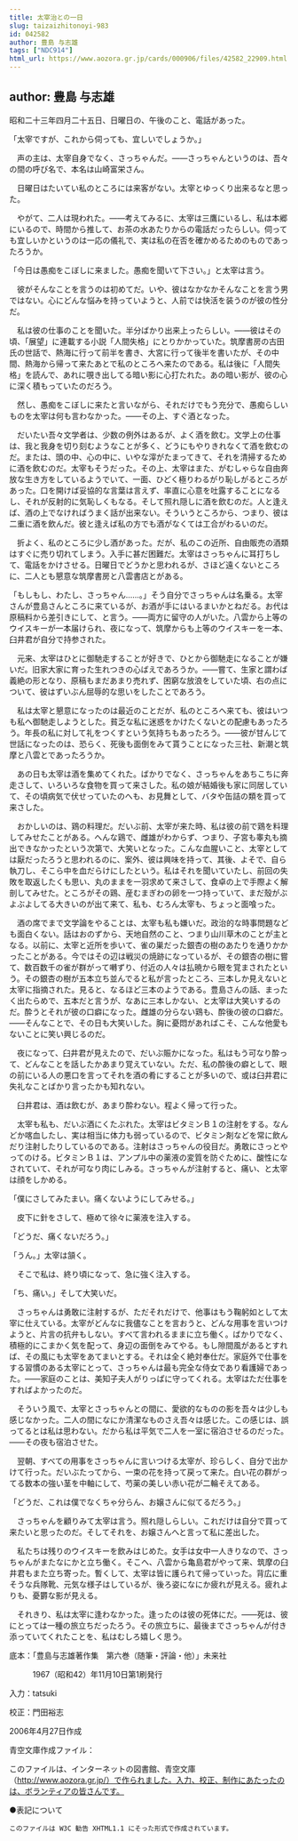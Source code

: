 ```yaml
---
title: 太宰治との一日
slug: taizaizhitonoyi-983
id: 042582
author: 豊島 与志雄
tags: ["NDC914"]
html_url: https://www.aozora.gr.jp/cards/000906/files/42582_22909.html
---
```


## author: 豊島 与志雄

昭和二十三年四月二十五日、日曜日の、午後のこと、電話があった。

「太宰ですが、これから伺っても、宜しいでしょうか。」

　声の主は、太宰自身でなく、さっちゃんだ。――さっちゃんというのは、吾々の間の呼び名で、本名は山崎富栄さん。

　日曜日はたいてい私のところには来客がない。太宰とゆっくり出来るなと思った。

　やがて、二人は現われた。――考えてみるに、太宰は三鷹にいるし、私は本郷にいるので、時間から推して、お茶の水あたりからの電話だったらしい。伺っても宜しいかというのは一応の儀礼で、実は私の在否を確かめるためのものであったろうか。

「今日は愚痴をこぼしに来ました。愚痴を聞いて下さい。」と太宰は言う。

　彼がそんなことを言うのは初めてだ。いや、彼はなかなかそんなことを言う男ではない。心にどんな悩みを持っていようと、人前では快活を装うのが彼の性分だ。

　私は彼の仕事のことを聞いた。半分ばかり出来上ったらしい。――彼はその頃、「展望」に連載する小説「人間失格」にとりかかっていた。筑摩書房の古田氏の世話で、熱海に行って前半を書き、大宮に行って後半を書いたが、その中間、熱海から帰って来たあとで私のところへ来たのである。私は後に「人間失格」を読んで、あれに覗き出してる暗い影に心打たれた。あの暗い影が、彼の心に深く積もっていたのだろう。

　然し、愚痴をこぼしに来たと言いながら、それだけでもう充分で、愚痴らしいものを太宰は何も言わなかった。――その上、すぐ酒となった。

　だいたい吾々文学者は、少数の例外はあるが、よく酒を飲む。文学上の仕事は、我と我身を切り刻むようなことが多く、どうにもやりきれなくて酒を飲むのだ。または、頭の中、心の中に、いやな滓がたまってきて、それを清掃するために酒を飲むのだ。太宰もそうだった。その上、太宰はまた、がむしゃらな自由奔放な生き方をしているようでいて、一面、ひどく極りわるがり恥しがるところがあった。口を開けば妥協的な言葉は言えず、率直に心意を吐露することになるし、それが反射的に気恥しくもなる。そして照れ隠しに酒を飲むのだ。人と逢えば、酒の上でなければうまく話が出来ない。そういうところから、つまり、彼は二重に酒を飲んだ。彼と逢えば私の方でも酒がなくては工合がわるいのだ。

　折よく、私のところに少し酒があった。だが、私のこの近所、自由販売の酒類はすぐに売り切れてしまう。入手に甚だ困難だ。太宰はさっちゃんに耳打ちして、電話をかけさせる。日曜日でどうかと思われるが、さほど遠くないところに、二人とも懇意な筑摩書房と八雲書店とがある。

「もしもし、わたし、さっちゃん……。」そう自分でさっちゃんは名乗る。太宰さんが豊島さんところに来ているが、お酒が手にはいるまいかとねだる。お代は原稿料から差引きにして、と言う。――両方に留守の人がいた。八雲から上等のウイスキーが一本届けられ、夜になって、筑摩からも上等のウイスキーを一本、臼井君が自分で持参された。

　元来、太宰はひとに御馳走することが好きで、ひとから御馳走になることが嫌いだ。旧家大家に育った生れつきの心ばえであろうか。――嘗て、生家と謂わば義絶の形となり、原稿もまだあまり売れず、困窮な放浪をしていた頃、右の点について、彼はずいぶん屈辱的な思いをしたことであろう。

　私は太宰と懇意になったのは最近のことだが、私のところへ来ても、彼はいつも私へ御馳走しようとした。貧乏な私に迷惑をかけたくないとの配慮もあったろう。年長の私に対して礼をつくすという気持ちもあったろう。――彼が甘んじて世話になったのは、恐らく、死後も面倒をみて貰うことになった三社、新潮と筑摩と八雲とであったろうか。

　あの日も太宰は酒を集めてくれた。ばかりでなく、さっちゃんをあちこちに奔走さして、いろいろな食物を買って来さした。私の娘が結婚後も家に同居していて、その頃病気で伏せっていたのへも、お見舞として、バタや缶詰の類を買って来さした。

　おかしいのは、鶏の料理だ。だいぶ前、太宰が来た時、私は彼の前で鶏を料理してみせたことがある。へんな鶏で、雌雄がわからず、つまり、子宮も睾丸も摘出できなかったという次第で、大笑いとなった。こんな血腥いこと、太宰としては厭だったろうと思われるのに、案外、彼は興味を持って、其後、よそで、自ら執刀し、そこら中を血だらけにしたという。私はそれを聞いていたし、前回の失敗を取返したくも思い、丸のままを一羽求めて来さして、食卓の上で手際よく解剖してみせた。ところがその鶏、産むまぎわの卵を一つ持っていて、まだ殼がぶよぶよしてる大きいのが出て来て、私も、むろん太宰も、ちょっと面喰った。

　酒の席でまで文学論をやることは、太宰も私も嫌いだ。政治的な時事問題なども面白くない。話はおのずから、天地自然のこと、つまり山川草木のことが主となる。以前に、太宰と近所を歩いて、雀の巣だった銀杏の樹のあたりを通りかかったことがある。今ではその辺は戦災の焼跡になっているが、その銀杏の樹に嘗て、数百数千の雀が群がって囀ずり、付近の人々は払暁から眼を覚まされたという。その銀杏の樹が五本立ち並んでると私が言ったところ、三本しか見えないと太宰に指摘された。見ると、なるほど三本のようである。豊島さんの話、まったく出たらめで、五本だと言うが、なあに三本しかない、と太宰は大笑いするのだ。酔うとそれが彼の口癖になった。雌雄の分らない鶏も、酔後の彼の口癖だ。――そんなことで、その日も大笑いした。胸に憂悶があればこそ、こんな他愛もないことに笑い興じるのだ。

　夜になって、臼井君が見えたので、だいぶ賑かになった。私はもう可なり酔って、どんなことを話したかあまり覚えていない。ただ、私の酔後の癖として、眼の前にいる人の悪口を言ってそれを酒の肴にすることが多いので、或は臼井君に失礼なことばかり言ったかも知れない。

　臼井君は、酒は飲むが、あまり酔わない。程よく帰って行った。

　太宰も私も、だいぶ酒にくたぶれた。太宰はビタミンＢ１の注射をする。なんどか喀血したし、実は相当に体力も弱っているので、ビタミン剤などを常に飲んだり注射したりしているのである。注射はさっちゃんの役目だ。勇敢にさっとやってのける。ビタミンＢ１は、アンプル中の薬液の変質を防ぐために、酸性になされていて、それが可なり肉にしみる。さっちゃんが注射すると、痛い、と太宰は顔をしかめる。

「僕にさしてみたまい。痛くないようにしてみせる。」

　皮下に針をさして、極めて徐々に薬液を注入する。

「どうだ、痛くないだろう。」

「うん。」太宰は頷く。

　そこで私は、終り頃になって、急に強く注入する。

「ち、痛い。」そして大笑いだ。

　さっちゃんは勇敢に注射するが、ただそれだけで、他事はもう鞠躬如として太宰に仕えている。太宰がどんなに我儘なことを言おうと、どんな用事を言いつけようと、片言の抗弁もしない。すべて言われるままに立ち働く。ばかりでなく、積極的にこまかく気を配って、身辺の面倒をみてやる。もし隙間風があるとすれば、その風にも太宰をあてまいとする。それは全く絶対奉仕だ。家庭外で仕事をする習慣のある太宰にとって、さっちゃんは最も完全な侍女であり看護婦であった。――家庭のことは、美知子夫人がりっぱに守ってくれる。太宰はただ仕事をすればよかったのだ。

　そういう風で、太宰とさっちゃんとの間に、愛欲的なものの影を吾々は少しも感じなかった。二人の間になにか清潔なものさえ吾々は感じた。この感じは、誤ってるとは私は思わない。だから私は平気で二人を一室に宿泊させるのだった。――その夜も宿泊させた。

　翌朝、すべての用事をさっちゃんに言いつける太宰が、珍らしく、自分で出かけて行った。だいぶたってから、一束の花を持って戻って来た。白い花の群がってる数本の強い茎を中軸にして、芍薬の美しい赤い花が二輪そえてある。

「どうだ、これは僕でなくちゃ分らん、お嬢さんに似てるだろう。」

　さっちゃんを顧りみて太宰は言う。照れ隠しらしい。これだけは自分で買って来たいと思ったのだ。そしてそれを、お嬢さんへと言って私に差出した。

　私たちは残りのウイスキーを飲みはじめた。女手は女中一人きりなので、さっちゃんがまたなにかと立ち働く。そこへ、八雲から亀島君がやって来、筑摩の臼井君もまた立ち寄った。暫くして、太宰は皆に護られて帰っていった。背広に重そうな兵隊靴、元気な様子はしているが、後ろ姿になにか疲れが見える。疲れよりも、憂欝な影が見える。

　それきり、私は太宰に逢わなかった。逢ったのは彼の死体にだ。――死は、彼にとっては一種の旅立ちだったろう。その旅立ちに、最後までさっちゃんが付き添っていてくれたことを、私はむしろ嬉しく思う。













底本：「豊島与志雄著作集　第六巻（随筆・評論・他）」未来社


　　　1967（昭和42）年11月10日第1刷発行

入力：tatsuki

校正：門田裕志

2006年4月27日作成

青空文庫作成ファイル：

このファイルは、インターネットの図書館、青空文庫（http://www.aozora.gr.jp/）で作られました。入力、校正、制作にあたったのは、ボランティアの皆さんです。











●表記について


	このファイルは W3C 勧告 XHTML1.1 にそった形式で作成されています。